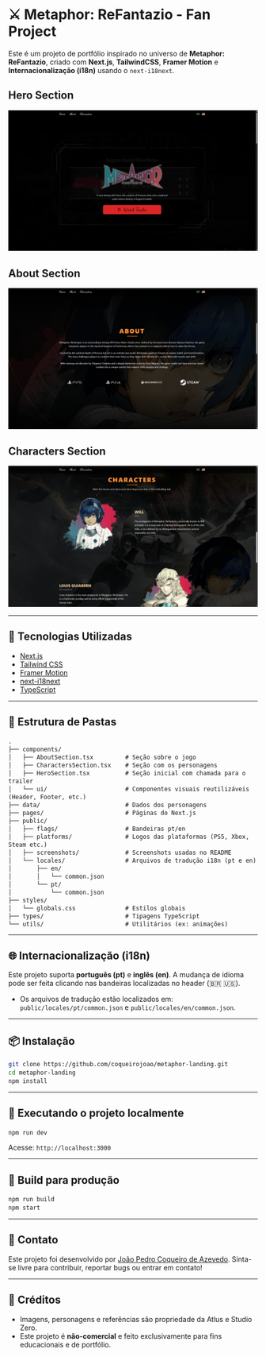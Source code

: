 # ⚔️ Metaphor: ReFantazio - Fan Project

Este é um projeto de portfólio inspirado no universo de **Metaphor: ReFantazio**, criado com **Next.js**, **TailwindCSS**, **Framer Motion** e **Internacionalização (i18n)** usando o `next-i18next`.

## Hero Section
![Hero Section](public/screenshots/hero.png)

## About Section
![About Section](public/screenshots/about.png)

## Characters Section
![Characters Section](public/screenshots/characters.png)

---

## 🚀 Tecnologias Utilizadas

- [Next.js](https://nextjs.org/)
- [Tailwind CSS](https://tailwindcss.com/)
- [Framer Motion](https://www.framer.com/motion/)
- [next-i18next](https://github.com/i18next/next-i18next)
- [TypeScript](https://www.typescriptlang.org/)

---

## 📁 Estrutura de Pastas

```
.
├── components/             
│   ├── AboutSection.tsx         # Seção sobre o jogo
│   ├── CharactersSection.tsx    # Seção com os personagens
│   ├── HeroSection.tsx          # Seção inicial com chamada para o trailer
│   └── ui/                      # Componentes visuais reutilizáveis (Header, Footer, etc.)
├── data/                        # Dados dos personagens
├── pages/                       # Páginas do Next.js
├── public/
│   ├── flags/                   # Bandeiras pt/en
│   ├── platforms/               # Logos das plataformas (PS5, Xbox, Steam etc.)
│   ├── screenshots/             # Screenshots usadas no README
│   └── locales/                 # Arquivos de tradução i18n (pt e en)
│       ├── en/
│       │   └── common.json
│       └── pt/
│           └── common.json
├── styles/
│   └── globals.css              # Estilos globais
├── types/                       # Tipagens TypeScript
└── utils/                       # Utilitários (ex: animações)
```

---

## 🌐 Internacionalização (i18n)

Este projeto suporta **português (pt)** e **inglês (en)**. A mudança de idioma pode ser feita clicando nas bandeiras localizadas no header (🇧🇷 🇺🇸).

- Os arquivos de tradução estão localizados em: `public/locales/pt/common.json` e `public/locales/en/common.json`.

---

## 📦 Instalação

```bash
git clone https://github.com/coqueirojoao/metaphor-landing.git
cd metaphor-landing
npm install
```

---

## 🧪 Executando o projeto localmente

```bash
npm run dev
```

Acesse: `http://localhost:3000`

---

## 🧳 Build para produção

```bash
npm run build
npm start
```

---

## 🤝 Contato

Este projeto foi desenvolvido por [João Pedro Coqueiro de Azevedo](https://www.linkedin.com/in/coqueirojoao/). Sinta-se livre para contribuir, reportar bugs ou entrar em contato!

---

## 🧾 Créditos

- Imagens, personagens e referências são propriedade da Atlus e Studio Zero.
- Este projeto é **não-comercial** e feito exclusivamente para fins educacionais e de portfólio.
